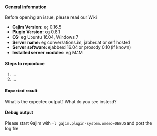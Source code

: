 #### General information

Before opening an issue, please read our Wiki

* **Gajim Version:** eg 0.16.5
* **Plugin Version:** eg 0.8.1
* **OS:** eg Ubuntu 16.04, Windows 7
* **Server name:** eg conversations.im, jabber.at or self hosted
* **Server software:** ejabberd 16.04 or prosody 0.10 (if known)
* **Installed server modules:** eg MAM


#### Steps to reproduce

1. …
2. …


#### Expected result

What is the expected output? What do you see instead?


#### Debug output

Please start Gajim with `-l gajim.plugin-system.omemo=DEBUG` and post the log file
